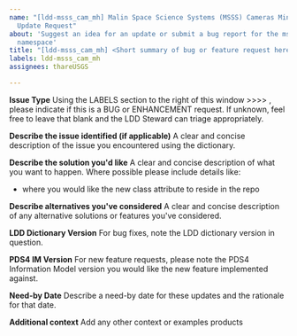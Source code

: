 ```yaml
---
name: "[ldd-msss_cam_mh] Malin Space Science Systems (MSSS) Cameras Mini-header LDD
  Update Request"
about: 'Suggest an idea for an update or submit a bug report for the msss_cam_mh:
  namespace'
title: "[ldd-msss_cam_mh] <Short summary of bug or feature request here>"
labels: ldd-msss_cam_mh
assignees: thareUSGS

---
```


**Issue Type**
Using the LABELS section to the right of this window >>>> , please indicate if this is a BUG or ENHANCEMENT request. If unknown, feel free to leave that blank and the LDD Steward can triage appropriately.

**Describe the issue identified (if applicable)**
A clear and concise description of the issue you encountered using the dictionary.

**Describe the solution you'd like**
A clear and concise description of what you want to happen. Where possible please include details like:
* where you would like the new class attribute to reside in the repo

**Describe alternatives you've considered**
A clear and concise description of any alternative solutions or features you've considered.

**LDD Dictionary Version**
For bug fixes, note the LDD dictionary version in question.

**PDS4 IM Version**
For new feature requests, please note the PDS4 Information Model version you would like the new feature implemented against.

**Need-by Date**
Describe a need-by date for these updates and the rationale for that date.

**Additional context**
Add any other context or examples products
